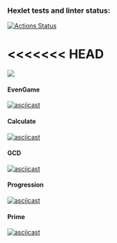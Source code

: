 ### Hexlet tests and linter status:
[![Actions Status](https://github.com/mihalewa-ev/java-project-61/actions/workflows/hexlet-check.yml/badge.svg)](https://github.com/mihalewa-ev/java-project-61/actions)

<<<<<<< HEAD
=======
<a href="https://codeclimate.com/github/mihalewa-ev/java-project-61/maintainability"><img src="https://api.codeclimate.com/v1/badges/ed0170979b400b34eac7/maintainability" /></a>


#### EvenGame
[![asciicast](https://asciinema.org/a/g8KZElPEWl2Hp9UGmIZFG1Em6.svg)](https://asciinema.org/a/g8KZElPEWl2Hp9UGmIZFG1Em6)

#### Calculate
[![asciicast](https://asciinema.org/a/ehSnJ2NNZhSgk58JPQFsDr6Zb.svg)](https://asciinema.org/a/ehSnJ2NNZhSgk58JPQFsDr6Zb)

#### GCD
[![asciicast](https://asciinema.org/a/595VLcpx6gBJWvGLByBspA4Dt.svg)](https://asciinema.org/a/595VLcpx6gBJWvGLByBspA4Dt)

#### Progression
[![asciicast](https://asciinema.org/a/je0k3Q05JbMEJ2nvGYzH8i6y0.svg)](https://asciinema.org/a/je0k3Q05JbMEJ2nvGYzH8i6y0)

#### Prime
[![asciicast](https://asciinema.org/a/Yi5P5ZswaHLBwjUHdHR7ibMfa.svg)](https://asciinema.org/a/Yi5P5ZswaHLBwjUHdHR7ibMfa)

